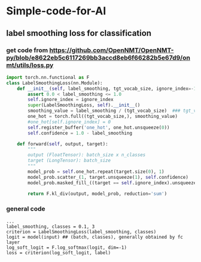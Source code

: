 # Simple-code-for-AI
## label smoothing loss for classification
### get code from https://github.com/OpenNMT/OpenNMT-py/blob/e8622eb5c6117269bb3accd8eb6f66282b5e67d9/onmt/utils/loss.py

```Python
import torch.nn.functional as F
class LabelSmoothingLoss(nn.Module):
    def __init__(self, label_smoothing, tgt_vocab_size, ignore_index=-100):
        assert 0.0 < label_smoothing <= 1.0
        self.ignore_index = ignore_index
        super(LabelSmoothingLoss, self).__init__()
        smoothing_value = label_smoothing / (tgt_vocab_size)  ### tgt_vocab_size is the number of classes
        one_hot = torch.full((tgt_vocab_size,), smoothing_value)
        #one_hot[self.ignore_index] = 0  
        self.register_buffer('one_hot', one_hot.unsqueeze(0))
        self.confidence = 1.0 - label_smoothing

    def forward(self, output, target):
        """
        output (FloatTensor): batch_size x n_classes
        target (LongTensor): batch_size
        """
        model_prob = self.one_hot.repeat(target.size(0), 1)
        model_prob.scatter_(1, target.unsqueeze(1), self.confidence)
        model_prob.masked_fill_((target == self.ignore_index).unsqueeze(1), 0)

        return F.kl_div(output, model_prob, reduction='sum')
```
### general code
    ...
    label_smoothing, classes = 0.1, 3
    criterion = LabelSmoothingLoss(label_smoothing, classes)
    logit = model(input) ## (batch, classes), generally obtained by fc layer
    log_soft_logit = F.log_softmax(logit, dim=-1) 
    loss = criterion(log_soft_logit, label)  
    
    
    
